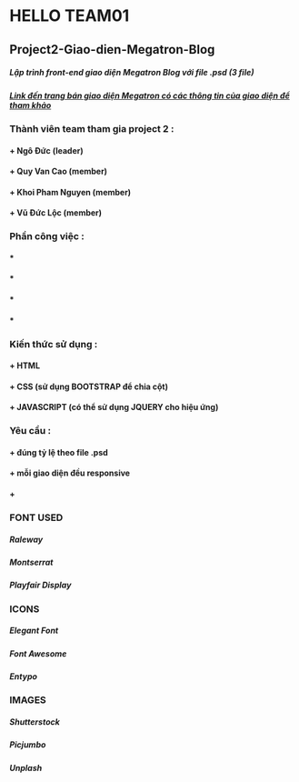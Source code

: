# HELLO TEAM01
## Project2-Giao-dien-Megatron-Blog
##### Lập trình front-end giao diện Megatron Blog với file .psd (3 file)
##### [Link đến trang bán giao diện Megatron có các thông tin của giao diện để tham khảo](https://themeforest.net/item/megatron-multipurpose-psd-template/12336869?s_rank=3)
### Thành viên team tham gia project 2 :
#### + Ngô Đức (leader)
#### + Quy Van Cao (member)
#### + Khoi Pham Nguyen (member)
#### + Vũ Đức Lộc (member)
### Phần công việc :
#### *
#### *
#### *
#### *
### Kiến thức sử dụng :
#### + HTML
#### + CSS (sử dụng BOOTSTRAP để chia cột)
#### + JAVASCRIPT (có thể sử dụng JQUERY cho hiệu ứng)
### Yêu cầu : 
#### + đúng tỷ lệ theo file .psd
#### + mỗi giao diện đều responsive
#### + 

### FONT USED
##### Raleway
##### Montserrat
##### Playfair Display

### ICONS
##### Elegant Font
##### Font Awesome
##### Entypo

### IMAGES
##### Shutterstock
##### Picjumbo
##### Unplash
